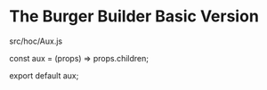 # The Burger Builder Basic Version

src/hoc/Aux.js

const aux = (props) => props.children;

export default aux;
